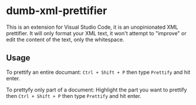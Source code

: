 # dumb-xml-prettifier

This is an extension for Visual Studio Code, it is an unopinionated XML prettifier. It will only format your XML text, it won't attempt to "improve" or edit the content of the text, only the whitespace.

## Usage

To prettify an entire documant: `Ctrl + Shift + P` then type `Prettify` and hit enter.

To prettyfy only part of a document: Highlight the part you want to prettify then `Ctrl + Shift + P` then type `Prettify` and hit enter.
